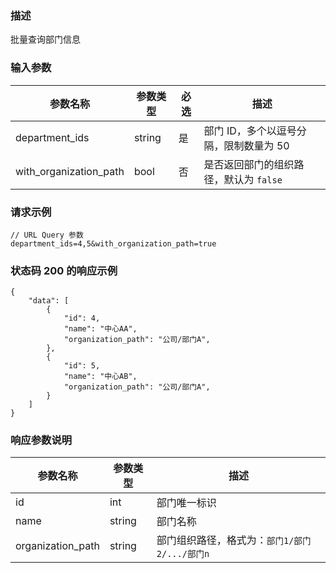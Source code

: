 ### 描述

批量查询部门信息

### 输入参数

| 参数名称                   | 参数类型   | 必选 | 描述                      |
|------------------------|--------|----|-------------------------|
| department_ids         | string | 是  | 部门 ID，多个以逗号分隔，限制数量为 50  |
| with_organization_path | bool   | 否  | 是否返回部门的组织路径，默认为 `false` |

### 请求示例

```
// URL Query 参数
department_ids=4,5&with_organization_path=true
```

### 状态码 200 的响应示例

```json5
{
    "data": [
        {
            "id": 4,
            "name": "中心AA",
            "organization_path": "公司/部门A",
        },
        {
            "id": 5,
            "name": "中心AB",
            "organization_path": "公司/部门A",
        }
    ]
}
```

### 响应参数说明

| 参数名称              | 参数类型   | 描述                                         |
|-------------------|--------|--------------------------------------------|
| id                | int    | 部门唯一标识                                     |
| name              | string | 部门名称                                       |
| organization_path | string | 部门组织路径，格式为：`部门1/部门2/.../部门n`               |
